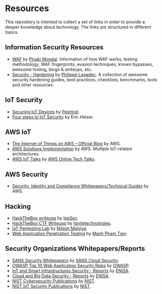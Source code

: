 # Resources

This repository is intented to collect a set of links in order to provide a deeper knowledge about technology. The links are structured in different topics.


## Information Security Resources

- [WAF](https://github.com/0xInfection/Awesome-WAF) by [Pinaki Mondal](https://github.com/0xInfection). Information of how WAF works, testing methodology, WAF fingerprints, evasion techniques, known bypasses, awesome tooling, blogs & writeups, etc.
- [Security - Hardening](https://github.com/decalage2/awesome-security-hardening) by [Philippe Lagadec](https://github.com/decalage2). A collection of awesome security hardening guides, best practices, checklists, benchmarks, tools and other resources.

## IoT Security

- [Securing IoT Devices](https://www.peerlyst.com/posts/the-iot-wiki-peerlyst?utm_source=linkedin&utm_medium=social&utm_content=peerlyst_post&utm_campaign=peerlyst_shared_post) by [Peerlyst](https://www.peerlyst.com/companies/peerlyst?trk=post_page_author).
- [Four steps to IoT Security](https://www.kudelski-iot.com/wp-content/uploads/2019/11/Kudelski-IoT_Four-steps-to-IoT-security-whitepaper.pdf) by Eric Heiser.


## AWS IoT

- [The Internet of Things on AWS – Official Blog](https://aws.amazon.com/blogs/iot/) by AWS.
- [AWS Solutions Implementation](https://aws.amazon.com/solutions/implementations/?solutions-all.sort-by=item.additionalFields.sortDate&solutions-all.sort-order=desc&awsf.AWS-Product%20Category=tech-category%23iot) by AWS. Multiple IoT-related architectures.
- [AWS IoT Talks](https://www.youtube.com/playlist?list=PL5bUlblGfe0LHe_p4sZ9-MF6fUZw9IQkb) by [AWS Online Tech Talks](https://www.youtube.com/user/AWSwebinars/about).


## AWS Security

- [Security, Identity and Compliance Whitepapers/Technical Guides](https://aws.amazon.com/whitepapers/?whitepapers-main.sort-by=item.additionalFields.sortDate&whitepapers-main.sort-order=desc&awsf.whitepapers-category=categories%23security-identity-compliance) by AWS.


## Hacking

- [HackTheBox writeups](https://www.youtube.com/channel/UCa6eh7gCkpPo5XXUDfygQQA) by [IppSec](https://www.youtube.com/channel/UCa6eh7gCkpPo5XXUDfygQQA/about).
- [HackTheBox CTF Writeups](https://github.com/Ignitetechnologies/HackTheBox-CTF-Writeups) by [Ignitetechnologies](https://github.com/Ignitetechnologies).
- [IoT Pentesting Lab](https://www.peerlyst.com/posts/beginner-s-guide-to-pentesting-iot-architecture-network-and-setting-up-iot-pentesting-lab-part-1-nitesh-malviya?trk=post_page_recommended_reads) by [Nitesh Malviya](https://www.peerlyst.com/users/nitesh-malviya?trk=post_page_author).
- [Web Application Penetration Testing](https://media-exp1.licdn.com/dms/document/C4D1FAQFxkhIagWp7bQ/feedshare-document-pdf-analyzed/0?e=1591189200&v=beta&t=Cdyfo2xvO6MeJon5ya3JwZVMy1mLysflJxxF55PGxtg) by [Manh Pham Tien](https://www.linkedin.com/in/manhnho/).


## Security Organizations Whitepapers/Reports

- [SANS Security Whitepapers](https://software-security.sans.org/resources/whitepapers) by [SANS Cloud Security](https://software-security.sans.org/).
- [OWASP Top 10 Web Application Security Risks](https://owasp.org/www-project-top-ten/) by [OWASP](https://owasp.org/).
- [IoT and Smart Infrastructures Security - Reports](https://www.enisa.europa.eu/publications#c5=2010&c5=2020&c5=false&c2=publicationDate&reversed=on&b_start=0&c10=IoT+and+Smart+Infrastructures) by [ENISA](https://www.enisa.europa.eu/).
- [Cloud and Big Data Security - Reports](https://www.enisa.europa.eu/publications#c5=2010&c5=2020&c5=false&c2=publicationDate&reversed=on&b_start=0&c10=Cloud+and+Big+Data) by [ENISA](https://www.enisa.europa.eu/).
- [NIST Cybersecurity Publications](https://www.nist.gov/publications/search?ta%5B0%5D=248731) by [NIST](https://www.nist.gov/).
- [NIST IoT Security Publications](https://www.nist.gov/publications/search?k=iot&t=&a=&s=All&n=&d%5Bmin%5D=&d%5Bmax%5D=) by [NIST](https://www.nist.gov/).
